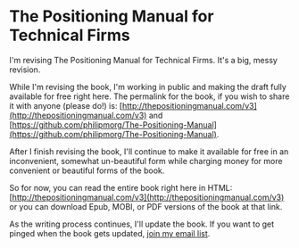 # The Positioning Manual for Technical Firms

I'm revising The Positioning Manual for Technical Firms. It's a big, messy revision.

While I'm revising the book, I'm working in public and making the draft fully available for free right here. The permalink for the book, if you wish to share it with anyone (please do!) is: [http://thepositioningmanual.com/v3](http://thepositioningmanual.com/v3) and [https://github.com/philipmorg/The-Positioning-Manual](https://github.com/philipmorg/The-Positioning-Manual).

After I finish revising the book, I'll continue to make it available for free in an inconvenient, somewhat un-beautiful form while charging money for more convenient or beautiful forms of the book.

So for now, you can read the entire book right here in HTML: [http://thepositioningmanual.com/v3](http://thepositioningmanual.com/v3) or you can download Epub, MOBI, or PDF versions of the book at that link.

As the writing process continues, I'll update the book. If you want to get pinged when the book gets updated, [join my email list](https://philipmorganconsulting.com/list).
